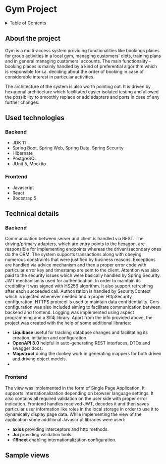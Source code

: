 # Gym Project

<details>
  <summary>Table of Contents</summary>
  <ol>
    <li>
      <a href="#about-the-project">About The Project</a>
    </li>
    <li>
      <a href="#used-technologies">Used technologies</a>
      <ul>
        <li><a href="#backend">Backend</a></li>
        <li><a href="#frontend">Frontend</a></li>
      </ul>
    </li>
    <li>
      <a href="#technical-details">Technical details</a>
      <ul>
        <li><a href="#backend">Backend</a></li>
        <li><a href="#frontend">Frontend</a></li>
      </ul>
    </li>
    <li>
      <a href="#sample-views">Sample views</a>
    </li>
  </ol>
</details>

## About the project
Gym is a multi-access system providing functionalities like bookings places for group activities in a local gym, managing customers' diets, training plans and
in general managing customers' accounts.
The main functionality - booking places is mainly handled by a kind of preferential algorithm which is responsible for i.a.
deciding about the order of booking in case of considerable interest in particular activities. 

The architecture of the system is also worth pointing out. It is driven by hexagonal architecture which facilitated easier isolated testing and allowed the possibility
to smoothly replace or add adapters and ports in case of any further changes. 
## Used technologies

### Backend

* JDK 11
* Spring Boot, Spring Web, Spring Data, Spring Security
* Hibernate
* PostgreSQL
* JUnit 5, Mockito 

### Frontend

* Javascript
* React
* Bootstrap 5

## Technical details

### Backend
Communication between server and client is handled via REST. The driving/primary adapters, which are entry points to the hexagon, are responsible for implementing endpoints whereas the driven/secondary ones do the ORM.
The system supports transactions along with obeying numerous constraints that were justified by business reasons.
Exceptions are handled via advice mechanism and then a proper error code with particular error key and timestamp are sent to the client.
Attention was also paid to the security issues which were basically handled by Spring Security. JWT mechanism is used for authentication. In order to maintain
its credibility it was signed with HS256 algorithm. It also support refreshing after each succeeded call. Authorization is handled by SecurityContext which is injected whenever needed and a proper HttpSecurity configuration. HTTPS protocol is used to maintain data confidentiality.
Cors configuration was also included aiming to facilitate communication between backend and frontend.
Logging was implemented using aspect programming and a Slf4j library.
Apart from the info provided above, the project was created with the help of some additional libraries:
* **Liquibase** useful for tracking database changes and facilitating its creation, initiation and configuration.
* **OpenAPI 3.0** helpful in auto-generating REST interfaces, DTOs and swagger docs.
* **Mapstruct** doing the donkey work in generating mappers for both driven and driving object models.
* 
### Frontend
The view was implemented in the form of Single Page Application. It supports internationalization depending on browser language settings. 
It also contains all required validation on the user side with proper error indication.
Frontend handles received JWT, decodes it and then saves particular user information like roles in the local storage in order to use it to dynamically display page data.
While implementing the view of the application some additional Javascript libraries were used:
* **axios** providing interceptors and http methods.
* **Joi** providing validation tools.
* **i18next** enabling internationalization configuration.

## Sample views

